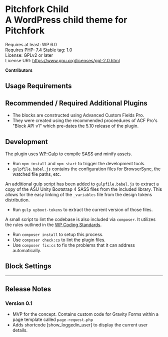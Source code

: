 # Pitchfork Child <br/> A WordPress child theme for Pitchfork ##

Requires at least: WP 6.0  
Requires PHP: 7.4
Stable tag: 1.0  
License: GPLv2 or later  
License URI: https://www.gnu.org/licenses/gpl-2.0.html  

**Contributors**

## Usage Requirements

## Recommended / Required Additional Plugins ## 

- The blocks are constructed using Advanced Custom Fields Pro.
- They were created using the recommended proceedures of ACF Pro's "Block API v1" which pre-dates the 5.10 release of the plugin.

## Development

The plugin uses [WP-Gulp](https://github.com/ahmadawais/WPGulp) to compile SASS and minify assets. 
- Run `npm install` and `npm start` to trigger the development tools.
- `gulpfile.babel.js` contains the configuration files for BrowserSync, the watched file paths, etc.

An additional gulp script has been added to `gulpfile.babel.js` to extract a copy of the ASU Unity Bootstrap 4 SASS files from the included library. This allows for the easy linking of the `_variables` file from the design tokens distribution. 
- Run `gulp upboot-tokens` to extract the current version of those files.

A small script to lint the codebase is also included via `composer`. It utilizes the rules outlined in the [WP Coding Standards](https://github.com/WordPress/WordPress-Coding-Standards).
- Run `composer install` to setup this process.
- Use `composer check:cs` to lint the plugin files.
- Use `composer fix:cs` to fix the problems that it can address automatically.

## Block Settings

<hr>

## Release Notes

### Version 0.1

- MVP for the concept. Contains custom code for Gravity Forms within a page template called `page-request.php` 
- Adds shortcode [show_loggedin_user] to display the current user details. 
